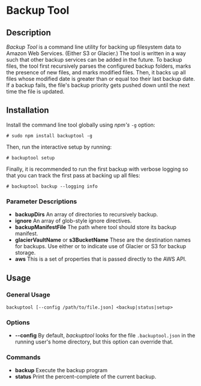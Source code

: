# Backup Tool

## Description

_Backup Tool_ is a command line utility for backing up filesystem data to Amazon
Web Services. (Either S3 or Glacier.) The tool is written in a way such that
other backup services can be added in the future. To backup files, the tool
first recursively parses the configured backup folders, marks the
presence of new files, and marks modified files. Then, it backs up all files
whose modified date is greater than or equal too their last backup date. If a
backup fails, the file's backup priority gets pushed down until the next time
the file is updated.

## Installation

Install the command line tool globally using *npm's* `-g` option:

```
# sudo npm install backuptool -g
```

Then, run the interactive setup by running:

```
# backuptool setup
```

Finally, it is recommended to run the first backup with verbose logging so that
you can track the first pass at backing up all files:

```
# backuptool backup --logging info
```

### Parameter Descriptions

* **backupDirs** An array of directories to recursively backup.
* **ignore** An array of glob-style ignore directives.
* **backupManifestFile** The path where tool should store its backup manifest.
* **glacierVaultName** or **s3BucketName** These are the destination names for backups. Use either or to indicate use of Glacier or S3 for backup storage.
* **aws** This is a set of properties that is passed directly to the AWS API.

## Usage

### General Usage

```
backuptool [--config /path/to/file.json] <backup|status|setup>
```

### Options

* **--config** By default, _backuptool_ looks for the file `.backuptool.json` in the running user's home directory, but this option can override that.

### Commands

* **backup** Execute the backup program
* **status** Print the percent-complete of the current backup.

